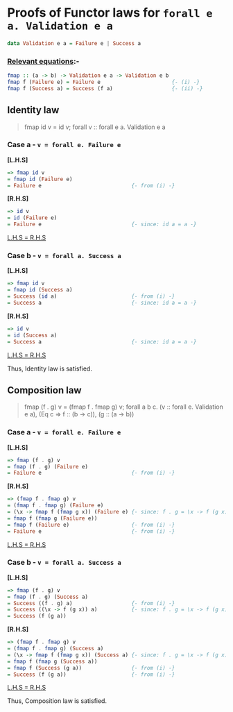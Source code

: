 # Proofs of Functor laws for `forall e a. Validation e a`

```hs
data Validation e a = Failure e | Success a
```

### <ins>Relevant equations</ins>:-
```hs
fmap :: (a -> b) -> Validation e a -> Validation e b
fmap f (Failure e) = Failure e                       {- (i) -}
fmap f (Success a) = Success (f a)                   {- (ii) -}
```

## Identity law
> fmap id v = id v; forall v :: forall e a. Validation e a

### Case a - `v = forall e. Failure e`

**[L.H.S]**
```hs
=> fmap id v
= fmap id (Failure e)
= Failure e                             {- from (i) -}
```

**[R.H.S]**
```hs
=> id v
= id (Failure e)
= Failure e                             {- since: id a = a -}
```

<ins>L.H.S = R.H.S</ins>

### Case b - `v = forall a. Success a`

**[L.H.S]**
```hs
=> fmap id v
= fmap id (Success a)
= Success (id a)                        {- from (i) -}
= Success a                             {- since: id a = a -}
```

**[R.H.S]**
```hs
=> id v
= id (Success a)
= Success a                             {- since: id a = a -}
```

<ins>L.H.S = R.H.S</ins>

Thus, Identity law is satisfied.

## Composition law
> fmap (f . g) v = (fmap f . fmap g) v; forall a b c. (v :: forall e. Validation e a), (Eq c => f :: (b -> c)), (g :: (a -> b))

### Case a - `v = forall e. Failure e`

**[L.H.S]**
```hs
=> fmap (f . g) v
= fmap (f . g) (Failure e)
= Failure e                             {- from (i) -}
```

**[R.H.S]**
```hs
=> (fmap f . fmap g) v
= (fmap f . fmap g) (Failure e)
= (\x -> fmap f (fmap g x)) (Failure e) {- since: f . g = \x -> f (g x) -}
= fmap f (fmap g (Failure e))
= fmap f (Failure e)                    {- from (i) -}
= Failure e                             {- from (i) -}
```

<ins>L.H.S = R.H.S</ins>

### Case b - `v = forall a. Success a`

**[L.H.S]**
```hs
=> fmap (f . g) v
= fmap (f . g) (Success a)
= Success ((f . g) a)                   {- from (i) -}
= Success ((\x -> f (g x)) a)           {- since: f . g = \x -> f (g x) -}
= Success (f (g a))
```

**[R.H.S]**
```hs
=> (fmap f . fmap g) v
= (fmap f . fmap g) (Success a)
= (\x -> fmap f (fmap g x)) (Success a) {- since: f . g = \x -> f (g x) -}
= fmap f (fmap g (Success a))
= fmap f (Success (g a))                {- from (i) -}
= Success (f (g a))                     {- from (i) -}
```

<ins>L.H.S = R.H.S</ins>

Thus, Composition law is satisfied.
